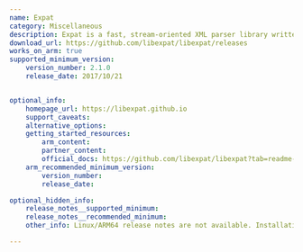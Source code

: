 ```yaml
---
name: Expat
category: Miscellaneous
description: Expat is a fast, stream-oriented XML parser library written in C. It efficiently parses XML data in a forward-only manner, making it ideal for embedded systems and high-performance applications.
download_url: https://github.com/libexpat/libexpat/releases
works_on_arm: true
supported_minimum_version:
    version_number: 2.1.0
    release_date: 2017/10/21


optional_info:
    homepage_url: https://libexpat.github.io
    support_caveats:
    alternative_options:
    getting_started_resources:
        arm_content: 
        partner_content: 
        official_docs: https://github.com/libexpat/libexpat?tab=readme-ov-file#building-from-a-git-clone
    arm_recommended_minimum_version:
        version_number:
        release_date: 

optional_hidden_info:
    release_notes__supported_minimum: 
    release_notes__recommended_minimum:
    other_info: Linux/ARM64 release notes are not available. Installation and testing are done using tar archive [2.1.0](https://github.com/libexpat/libexpat/releases/tag/R_2_1_0). 

---
```

